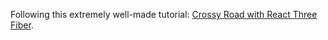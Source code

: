 Following this extremely well-made tutorial: [Crossy Road with React Three Fiber](https://javascriptgametutorials.com/tutorials/react-three-fiber/crossy-road).

